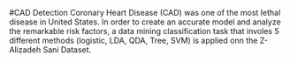 #CAD Detection
Coronary Heart Disease (CAD) was one of the most lethal disease in United States. In order to create an accurate model and analyze the remarkable risk factors, a data mining classification task that involes 5 different methods (logistic, LDA, QDA, Tree, SVM) is applied onn the Z-Alizadeh Sani Dataset.
